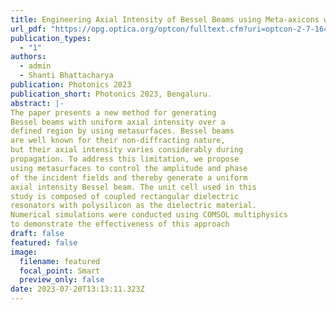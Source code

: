 ```yaml
---
title: Engineering Axial Intensity of Bessel Beams using Meta-axicons with Amplitude and Phase Control
url_pdf: "https://opg.optica.org/optcon/fulltext.cfm?uri=optcon-2-7-1649&id=532407"
publication_types:
  - "1"
authors:
  - admin
  - Shanti Bhattacharya
publication: Photonics 2023 
publication_short: Photonics 2023, Bengaluru.
abstract: |-
The paper presents a new method for generating 
Bessel beams with uniform axial intensity over a 
defined region by using metasurfaces. Bessel beams
are well known for their non-diffracting nature,
but their axial intensity varies considerably during
propagation. To address this limitation, we propose
using metasurfaces to control the amplitude and phase 
of the incident fields and thereby generate a uniform
axial intensity Bessel beam. The unit cell used in this 
study is composed of coupled rectangular dielectric 
resonators with polysilicon as the dielectric material. 
Numerical simulations were conducted using COMSOL multiphysics
to demonstrate the effectiveness of this approach
draft: false
featured: false
image:
  filename: featured
  focal_point: Smart
  preview_only: false
date: 2023-07-20T13:13:11.323Z
---
```



